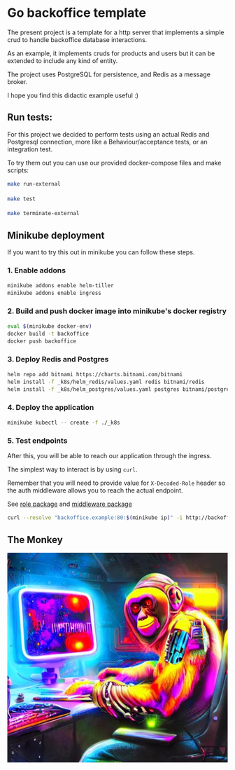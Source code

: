 # Go backoffice template

The present project is a template for a http server that implements a simple crud to handle backoffice database interactions.

As an example, it implements cruds for products and users but it can be extended to include any kind of entity. 

The project uses PostgreSQL for persistence, and Redis as a message broker.

I hope you find this didactic example useful :) 

## Run tests:

For this project we decided to perform tests using an actual Redis and Postgresql connection, more like a Behaviour/acceptance tests, or an integration test.

To try them out you can use our provided docker-compose files and make scripts:

```bash
make run-external

make test

make terminate-external
```

## Minikube deployment

If you want to try this out in minikube you can follow these steps.

### 1. Enable addons

```bash
minikube addons enable helm-tiller
minikube addons enable ingress 
```

### 2. Build and push docker image into minikube's docker registry

```bash
eval $(minikube docker-env)
docker build -t backoffice
docker push backoffice
```

### 3. Deploy Redis and Postgres

```bash
helm repo add bitnami https://charts.bitnami.com/bitnami
helm install -f _k8s/helm_redis/values.yaml redis bitnami/redis
helm install -f _k8s/helm_postgres/values.yaml postgres bitnami/postgresql
```

### 4. Deploy the application
```bash
minikube kubectl -- create -f ./_k8s
```

### 5. Test endpoints

After this, you will be able to reach our application through the ingress.

The simplest way to interact is by using `curl`.

Remember that you will need to provide value for `X-Decoded-Role` header so the auth middleware allows you to reach the actual endpoint.

See [role package](./roles/roles.go) and [middleware package](./api/http/middleware/middleware.go) 

```bash
curl --resolve "backoffice.example:80:$(minikube ip)" -i http://backoffice.example/backoffice/products/1 -H "X-Decoded-Perms: 2"
```

## The Monkey
![The Monkey](the_monke.jpg)